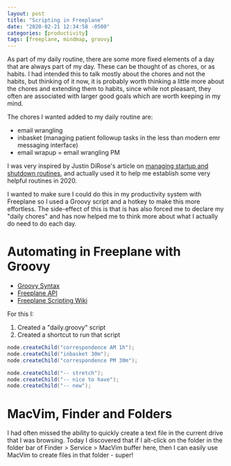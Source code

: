 ```yaml
---
layout: post
title: "Scripting in Freeplane"
date: "2020-02-21 12:34:58 -0500"
categories: [productivity]
tags: [freeplane, mindmap, groovy]
---
```


As part of my daily routine, there are some more fixed elements of a day that are always part of my day. These can be thought of as chores, or as habits. I had intended this to talk mostly about the chores and not the habits, but thinking of it now, it is probably worth thinking a little more about the chores and extending them to habits, since while not pleasant, they often are associated with larger good goals which are worth keeping in my mind.

The chores I wanted added to my daily routine are:

* email wrangling
* inbasket (managing patient followup tasks in the less than modern emr messaging interface)
* email wrapup = email wrangling PM

I was very inspired by Justin DiRose's article on [managing startup and shutdown routines](https://inside.omnifocus.com/justin-dirose), and actually used it to help me establish some very helpful routines in 2020.

I wanted to make sure I could do this in my productivity system with Freeplane so I used a Groovy script and a hotkey to make this more effortless. The side-effect of this is that is has also forced me to declare my "daily chores" and has now helped me to think more about what I actually do need to do each day.

# Automating in Freeplane with Groovy

* [Groovy Syntax](http://groovy-lang.org/syntax.html)
* [Freeplane API](https://www.freeplane.org/doc/api/)
* [Freeplane Scripting Wiki](https://www.freeplane.org/wiki/index.php/Scripting)

For this I:

1. Created a "daily.groovy" script
2. Created a shortcut to run that script


```groovy
node.createChild("correspondence AM 1h");
node.createChild("inbasket 30m");
node.createChild("correspondence PM 30m");

node.createChild("-- stretch");
node.createChild("-- nice to have");
node.createChild("-- new");
```

# MacVim, Finder and Folders

I had often missed the ability to quickly create a text file in the current drive that I was browsing. Today I discovered that if I alt-click on the folder in the folder bar of Finder > Service > MacVim buffer here, then I can easily use MacVim to create files in that folder - super!


